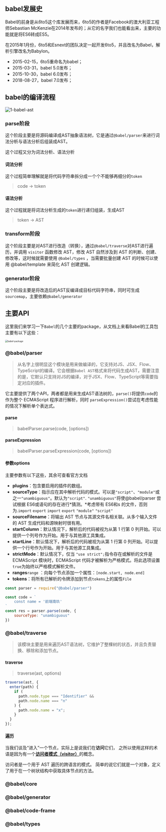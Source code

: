 ## babel发展史

Babel的前身是从6to5这个库发展而来，6to5的作者是Facebook的澳大利亚工程师Sebastian McKenzie在2014年发布的；从它的名字我们也能看出来，主要的功能就是将ES6转成ES5。

在2015年1月份，6to5和Esnext的团队决定一起开发6to5，并且改名为Babel，解析引擎改名为Babylon。

- 2015-02-15，6to5重命名为babel；
- 2015-03-31，babel 5.0发布；
- 2015-10-30，babel 6.0发布；
- 2018-08-27，babel 7.0发布；

## babel的编译流程

![1-babel-ast](/Users/songyao/Desktop/songyao/fe-nanjiu/images/22-12/1-babel-ast.png)

### parse阶段

这个阶段主要是将源码编译成AST抽象语法树，它是通过`@babel/parser`来进行词法分析与语法分析后组装成AST。

这个过程又分为词法分析、语法分析

#### 词法分析

这个过程简单理解就是将代码字符串拆分成一个个不能够再细分的`token`

> code -> token

#### 语法分析

这个过程就是将词法分析生成的`token`进行递归组装，生成AST

> token -> AST

### transform阶段

这个阶段主要是对AST进行改造（转换），通过`@babel/traverse`对AST进行遍历，并调用 `visitor` 函数修改 AST，修改 AST 自然涉及到 AST 的判断、创建、修改等，这时候就需要使用 `@babel/types` ，当需要批量创建 AST 的时候可以使用 @babel/template 来简化 AST 创建逻辑。

### generator阶段

这个阶段主要是将改造后的AST反编译成目标代码字符串，同时可生成`sourcemap`，主要依赖`@babel/generator`

## 主要API

这里我们来学习一下`Babel`的几个主要的package，从文档上来看Babel的工具包主要有以下这些：

<img src="/Users/songyao/Desktop/songyao/fe-nanjiu/images/2023/01/babel-package.png" alt="babel-package" style="zoom:50%;" />

### @babel/parser

> 从名字上很明显这个模块是用来做编译的，它支持对JS、JSX、Flow、TypeScript的编译。它会根据`Babel AST`格式来将代码生成AST，需要注意的是，它默认只支持对JS的编译，对于JSX、Flow、TypeScript等需要指定对应的插件。

它主要提供了两个API，两者都是用来生成AST语法树的，`parse()`将提供`code`的作为整个 ECMAScript 程序进行解析，同时 `parseExpression()`尝试在考虑性能的情况下解析单个表达式。

#### parse

> babelParser.parse(code, [options])

#### parseExpression

> babelParser.parseExpression(code, [options])

#### 参数options

主要参数有以下这些，其余可查看官方文档

- **plugins**：包含要启用的插件的数组。
- **sourceType**：指示应在其中解析代码的模式。可以是`"script"`、`"module"`或之一`"unambiguous"`。默认为`"script"`. `"unambiguous"`将使@babel/parser 尝试根据 ES6或语句的存在进行*猜测。*考虑带有 ES6和s 的文件，否则为.`import` `export` `import` `export` `"module"` `"script"`
- **sourceFilename**：将输出 AST 节点与其源文件名相关联。从多个输入文件的 AST 生成代码和源映射时很有用。
- **startColumn**：默认情况下，解析后的代码被视为从第 1 行第 0 列开始。可以提供一个列号作为开始。用于与其他源工具集成。
- **startLine**：默认情况下，解析后的代码被视为从第 1 行第 0 列开始。可以提供一个行号作为开始。用于与其他源工具集成。
- **strictMode**：默认情况下，仅当 `"use strict";`指令存在或解析的文件是 ECMAScript 模块时，ECMAScript 代码才被解析为严格模式。将此选项设置`true`为始终以严格模式解析文件。
- **ranges**`range` ：向每个节点添加一个属性：`[node.start, node.end]`
- **tokens**：将所有已解析的令牌添加到节点`tokens`上的属性`File`

```js
const parser = require("@babel/parser")

const code = `
    const name = '前端南玖'
`
const res = parser.parse(code, {
    sourceType: "unambiguous"
})
```

### @babel/traverse

> 该模块主要是用来遍历AST语法树，它维护了整棵树的状态，并且负责替换、移除和添加节点。

#### traverse

> traverse(ast, options)

```js
traverse(ast, {
  enter(path) {
    if (
      path.node.type === "Identifier" &&
      path.node.name === "n"
    ) {
      path.node.name = "x";
    }
  }
});
```

#### 遍历

当我们谈及“进入”一个节点，实际上是说我们在**访问**它们， 之所以使用这样的术语是因为有一个[**访问者模式（visitor）**](https://en.wikipedia.org/wiki/Visitor_pattern)的概念。

访问者是一个用于 AST 遍历的跨语言的模式。 简单的说它们就是一个对象，定义了用于在一个树状结构中获取具体节点的方法。 



### @babel/core

### @babel/generator

### @babel/code-frame

### 

### @babel/types

